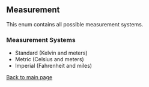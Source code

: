 ## Measurement
This enum contains all possible measurement systems.

### Measurement Systems
- Standard (Kelvin and meters)
- Metric (Celsius and meters)
- Imperial (Fahrenheit and miles)

[Back to main page](https://eloyespinosa.github.io/Weather.NET)
